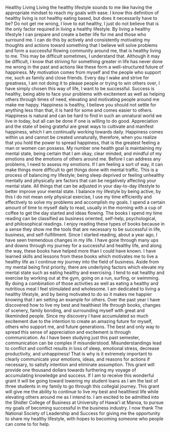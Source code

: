 Healthy Living
Living the healthy lifestyle sounds to me like having the appropriate mindset to reach my goals with ease. I know this definition of healthy living is not healthy eating based, but does it necessarily have to be? Do not get me wrong, I love to eat healthy, I just do not believe that is the only factor required in living a healthy lifestyle. By living a healthy lifestyle I can prepare and create a better life for me and those who surround me. I can do this by actively and consistently motivating my thoughts and actions toward something that I believe will solve problems and form a successful flowing community around me, that is healthy living to me. This may be difficult sometimes, I understand that. Although it may be difficult, I know that striving for something greater in life has never done me wrong in the past and actions like these form a well-structured future of happiness. My motivation comes from myself and the people who support me, such as family and close friends. Every day I wake and strive for greatness, I am not doing it to please people or trying to win others over, I have simply chosen this way of life, I want to be successful. Success is healthy, being able to face your problems with excitement as well as helping others through times of need, elevating and motivating people around me make me happy. Happiness is healthy, I believe you should not settle for anything less than that, it is hard for some and comes easier to others. Happiness is natural and can be hard to find in such an unnatural world we live in today, but all can be done if one is willing to do good. Appreciation and the state of being grateful are great ways to cultivate and manifest happiness, which I am continually working towards daily. Happiness comes within us and cannot be created unnaturally, therefore, when you realize that you hold the power to spread happiness, that is the greatest feeling a man or women can possess.
	My number one health goal is maintaining my mental state, being certain that I am okay, clear minded, and mindful of my emotions and the emotions of others around me. Before I can address any problems, I need to assess my emotions. If I am feeling a sort of way, it can make things more difficult to get things done with mental traffic. This is a process of balancing my lifestyle; being sleep deprived or feeling unhealthy mentally and physically are factors that can be negatively affecting your mental state. All things that can be adjusted in your day-to-day lifestyle to better improve your mental state. I balance my lifestyle by being active, by this I do not mean only physical exercise, I use my time efficiently and effectively to solve my problems and accomplish my goals. I spend a certain amount of time to myself daily to read, usually in the morning with a cup of coffee to get the day started and ideas flowing. The books I spend my time reading can be classified as business oriented, self-help, psychological, and philosophical readings. I enjoy reading these types of books because in a sense they show me the tools that are necessary to be successful in life, business, and self-fulfillment. Since I started reading, about a year ago, I have seen tremendous changes in my life. I have gone through many ups and downs through my journey for a successful and healthy life, and along the way, these books have helped more than I could have known. I have learned skills and lessons from these books which motivates me to live a healthy life as I continue my journey into the field of business. Aside from my mental being first priority, there are underlying factors which elevate my mental state such as eating healthy and exercising. I tend to eat healthy and exercise by working out at the gym, going on a run, surfing, or swimming. By doing a combination of those activities as well as eating a healthy and nutritious meal I feel stimulated and wholesome. I am dedicated to living a healthy lifestyle, and by being motivated to do so it makes me happier knowing that I am setting an example for others. Over the past year I have discovered how to live my best and healthiest life through books, changes of scenery, family bonding, and surrounding myself with great and likeminded people. 
Since my discovery I have accumulated so much excitement due to the intention to create an amazing future for myself, others who support me, and future generations. The best and only way to spread this sense of appreciation and excitement is through communication. As I have been studying just this past semester, communication can be complex if misunderstood. Misunderstandings lead to conflict and conflict results in loss of sleep, emotional stress, decrease productivity, and unhappiness! That is why is it extremely important to clearly communicate your emotions, ideas, and reasons for actions if necessary, to satisfy intention and eliminate assumption. This grant will provide one thousand dollars towards furthering my voyage of accumulating knowledge and success. If I am to receive this wonderful grant it will be going toward lowering my student loans as I am the last of three students in my family to go through this collegial journey. This grant will give me the ability to continue to live my best and healthiest life while elevating others around me as I intend to. I am excited to be admitted into the Shidler College of Business at University of Hawai’i at Manoa, to pursue my goals of becoming successful in the business industry. I now thank The National Society of Leadership and Success for giving me the opportunity to share my healthy lifestyle, with hopes to becoming someone who people can come to for help.
